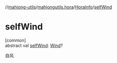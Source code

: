 //[mahjong-utils](../../../index.md)/[mahjongutils.hora](../index.md)/[HoraInfo](index.md)/[selfWind](self-wind.md)

# selfWind

[common]\
abstract val [selfWind](self-wind.md): [Wind](../../mahjongutils.models/-wind/index.md)?

自风
